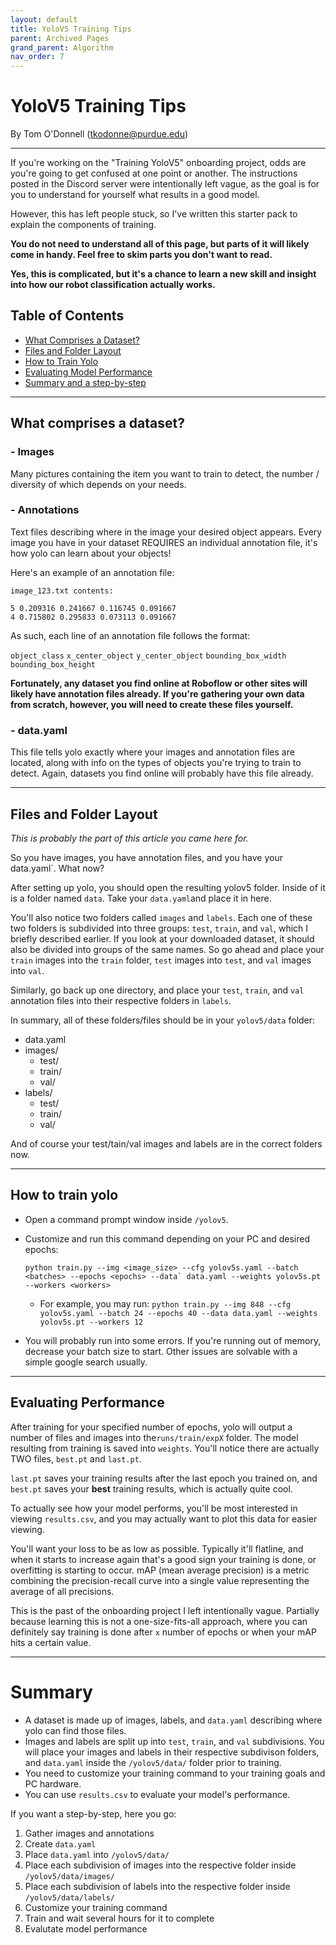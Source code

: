 ```yaml
---
layout: default
title: YoloV5 Training Tips
parent: Archived Pages
grand_parent: Algorithm
nav_order: 7
---
```


# YoloV5 Training Tips
By Tom O'Donnell (tkodonne@purdue.edu)

***
If you're working on the "Training YoloV5" onboarding project, odds are you're going to get confused at one point or another. The instructions posted in the Discord server were intentionally left vague, as the goal is for you to understand for yourself what results in a good model. 

However, this has left people stuck, so I've written this starter pack to explain the components of training.

**You do not need to understand all of this page, but parts of it will likely come in handy. Feel free to skim parts you don't want to read.**

**Yes, this is complicated, but it's a chance to learn a new skill and insight into how our robot classification actually works.**

## Table of Contents
- [What Comprises a Dataset?](#what-comprises-a-dataset)
- [Files and Folder Layout](#files-and-folder-layout)
- [How to Train Yolo](#how-to-train-yolo)
- [Evaluating Model Performance](#evaluating-performance)
- [Summary and a step-by-step](#summary)

***

## What comprises a dataset?
### - Images
Many pictures containing the item you want to train to detect, the number / diversity of which depends on your needs. 
### - Annotations
Text files describing where in the image your desired object appears. Every image you have in your dataset REQUIRES an individual annotation file, it's how yolo can learn about your objects!

Here's an example of an annotation file:

`image_123.txt contents:`

    5 0.209316 0.241667 0.116745 0.091667
    4 0.715802 0.295833 0.073113 0.091667

As such, each line of an annotation file follows the format:

`object_class` `x_center_object` `y_center_object` `bounding_box_width` `bounding_box_height`

**Fortunately, any dataset you find online at Roboflow or other sites will likely have annotation files already. If you're gathering your own data from scratch, however, you will need to create these files yourself.**

### - data.yaml
This file tells yolo exactly where your images and annotation files are located, along with info on the types of objects you're trying to train to detect. Again, datasets you find online will probably have this file already.

***

## Files and Folder Layout

*This is probably the part of this article you came here for.*

So you have images, you have annotation files, and you have your data.yaml`. What now?

After setting up yolo, you should open the resulting yolov5 folder. Inside of it is a folder named `data`. Take your `data.yaml`and place it in here.

You'll also notice two folders called `images` and `labels`. Each one of these two folders is subdivided into three groups: `test`, `train`, and `val`, which I briefly described earlier. If you look at your downloaded dataset, it should also be divided into groups of the same names. So go ahead and place your `train` images into the `train` folder, `test` images into `test`, and `val` images into `val`. 

Similarly, go back up one directory, and place your `test`, `train`, and `val` annotation files into their respective folders in `labels`.

In summary, all of these folders/files should be in your `yolov5/data` folder:

- data.yaml
- images/
	- test/
	- train/
	- val/
- labels/
	- test/
	- train/
	- val/

And of course your test/tain/val images and labels are in the correct folders now.

***

## How to train yolo
- Open a command prompt window inside `/yolov5`.
- Customize and run this command depending on your PC and desired epochs:

      python train.py --img <image_size> --cfg yolov5s.yaml --batch <batches> --epochs <epochs> --data` data.yaml --weights yolov5s.pt --workers <workers>

	- For example, you may run: `python train.py --img 848 --cfg yolov5s.yaml --batch 24 --epochs 40 --data data.yaml --weights yolov5s.pt --workers 12`
- You will probably run into some errors. If you're running out of memory, decrease your batch size to start. Other issues are solvable with a simple google search usually.

***

## Evaluating Performance
After training for your specified number of epochs, yolo will output a number of files and images into the`runs/train/expX` folder. The model resulting from training is saved into `weights`. You'll notice there are actually TWO  files, `best.pt` and `last.pt`. 

`last.pt` saves your training results after the last epoch you trained on, and `best.pt` saves your **best** training results, which is actually quite cool. 

To actually see how your model performs, you'll be most interested in viewing `results.csv`, and you may actually want to plot this data for easier viewing.

You'll want your loss to be as low as possible. Typically it'll flatline, and when it starts to increase again that's a good sign your training is done, or overfitting is starting to occur. mAP (mean average precision) is a metric combining the precision-recall curve into a single value representing the average of all precisions.

This is the past of the onboarding project I left intentionally vague. Partially because learning this is not a one-size-fits-all approach, where you can definitely say training is done after `x` number of epochs or when your mAP hits a certain value.

***

# Summary
- A dataset is made up of images, labels, and `data.yaml` describing where yolo can find those files.
- Images and labels are split up into `test`, `train`, and `val` subdivisions. You will place your images and labels in their respective subdivison folders, and `data.yaml` inside the `/yolov5/data/` folder prior to training.
- You need to customize your training command to your training goals and PC hardware.
- You can use `results.csv` to evaluate your model's performance.

If you want a step-by-step, here you go:
1. Gather images and annotations
2. Create `data.yaml`
3. Place `data.yaml` into `/yolov5/data/`
4. Place each subdivision of images into the respective folder inside `/yolov5/data/images/`
5. Place each subdivision of labels into the respective folder inside `/yolov5/data/labels/`
6. Customize your training command
7. Train and wait several hours for it to complete
8. Evalutate model performance
